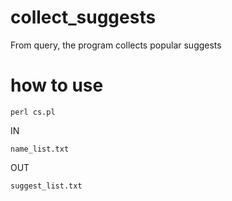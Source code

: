 # collect_suggests
From query, the program collects popular suggests

# how to use
```
perl cs.pl
```

IN
```
name_list.txt
```

OUT
```
suggest_list.txt
```

# 
